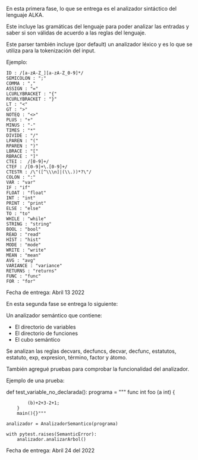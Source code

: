 En esta primera fase, lo que se entrega es el analizador sintáctico del lenguaje ALKA.

Este incluye las gramáticas del lenguaje para poder analizar las entradas y saber si son válidas de acuerdo a las reglas del lenguaje.

Este parser también incluye (por default) un analizador léxico y es lo que se utiliza para la tokenización del input.

Ejemplo:

    ID : /[a-zA-Z_][a-zA-Z_0-9]*/
    SEMICOLON : ";"
    COMMA : ","
    ASSIGN : "="
    LCURLYBRACKET : "{"
    RCURLYBRACKET : "}"
    LT : "<"
    GT : ">"
    NOTEQ : "<>"
    PLUS : "+"
    MINUS : "-"
    TIMES : "*"
    DIVIDE : "/"
    LPAREN : "("
    RPAREN : ")"
    LBRACE : "["
    RBRACE : "]"
    CTEI :  /[0-9]+/
    CTEF : /[0-9]+\.[0-9]+/
    CTESTR : /\"([^\\\n]|(\\.))*?\"/
    COLON : ":"
    VAR : "var"
    IF : "if"
    FLOAT : "float"
    INT : "int"
    PRINT : "print"
    ELSE : "else"
    TO : "to"
    WHILE : "while"
    STRING : "string"
    BOOL : "bool"
    READ : "read"
    HIST : "hist"
    MODE : "mode"
    WRITE : "write"
    MEAN : "mean"
    AVG : "avg"
    VARIANCE : "variance"
    RETURNS : "returns"
    FUNC : "func"
    FOR : "for"

Fecha de entrega: Abril 13 2022


En esta segunda fase se entrega lo siguiente:

Un analizador semántico que contiene:

 - El directorio de variables
 - El directorio de funciones
 - El cubo semántico

 Se analizan las reglas decvars, decfuncs, decvar, decfunc, estatutos, estatuto, exp, expresion, término, factor y átomo.

 También agregué pruebas para comprobar la funcionalidad del analizador.

Ejemplo de una prueba:

def test_variable_no_declarada():
    programa = """
        func int foo (a int) {

            (b)+2+3-2+1;
        }
        main(){}"""

    analizador = AnalizadorSemantico(programa)

    with pytest.raises(SemanticError):
        analizador.analizarArbol()

 Fecha de entrega: Abril 24 del 2022